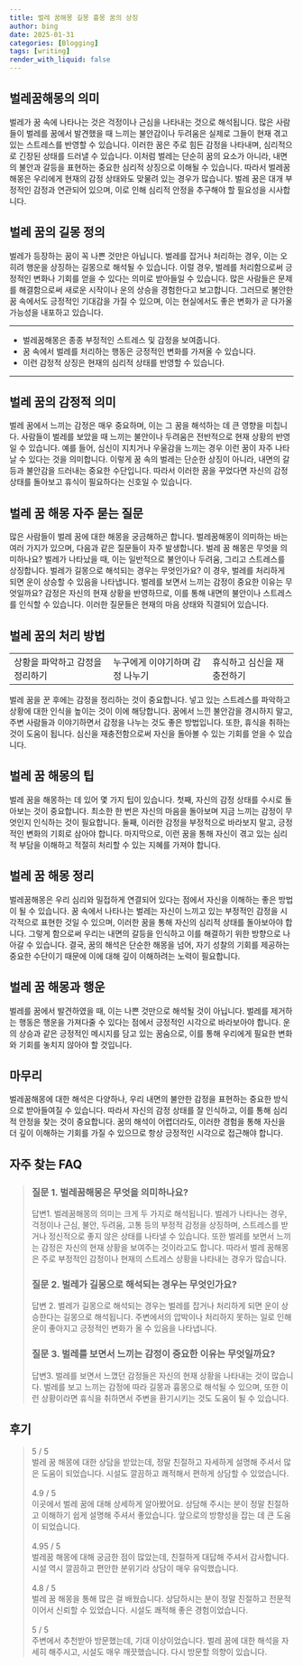 ```yaml
---
title: 벌레 꿈해몽 길몽 흉몽 꿈의 상징
author: bing
date: 2025-01-31
categories: [Blogging]
tags: [writing]
render_with_liquid: false
---
```



<h2 id='벌레꿈해몽의의미'>벌레꿈해몽의 의미</h2>

<p>벌레가 꿈 속에 나타나는 것은 걱정이나 근심을 나타내는 것으로 해석됩니다. 많은 사람들이 벌레를 꿈에서 발견했을 때 느끼는 불안감이나 두려움은 실제로 그들이 현재 겪고 있는 스트레스를 반영할 수 있습니다. 이러한 꿈은 주로 힘든 감정을 나타내며, 심리적으로 긴장된 상태를 드러낼 수 있습니다. 이처럼 벌레는 단순히 꿈의 요소가 아니라, 내면의 불안과 갈등을 표현하는 중요한 심리적 상징으로 이해될 수 있습니다. 따라서 벌레꿈해몽은 우리에게 현재의 감정 상태와도 맞물려 있는 경우가 많습니다. 벌레 꿈은 대개 부정적인 감정과 연관되어 있으며, 이로 인해 심리적 안정을 추구해야 할 필요성을 시사합니다.</p>

<h2 id='벌레꿈의길몽정의'>벌레 꿈의 길몽 정의</h2>

<p>벌레가 등장하는 꿈이 꼭 나쁜 것만은 아닙니다. 벌레를 잡거나 처리하는 경우, 이는 오히려 행운을 상징하는 길몽으로 해석될 수 있습니다. 이럴 경우, 벌레를 처리함으로써 긍정적인 변화나 기회를 얻을 수 있다는 의미로 받아들일 수 있습니다. 많은 사람들은 문제를 해결함으로써 새로운 시작이나 운의 상승을 경험한다고 보고합니다. 그러므로 불안한 꿈 속에서도 긍정적인 기대감을 가질 수 있으며, 이는 현실에서도 좋은 변화가 곧 다가올 가능성을 내포하고 있습니다.</p>

<hr />

<ul>
    <li>벌레꿈해몽은 종종 부정적인 스트레스 및 감정을 보여줍니다.</li>
    <li>꿈 속에서 벌레를 처리하는 행동은 긍정적인 변화를 가져올 수 있습니다.</li>
    <li>이런 감정적 상징은 현재의 심리적 상태를 반영할 수 있습니다.</li>
</ul>

<hr />

<h2 id='벌레꿈의감정적의미'>벌레 꿈의 감정적 의미</h2>

<p>벌레 꿈에서 느끼는 감정은 매우 중요하며, 이는 그 꿈을 해석하는 데 큰 영향을 미칩니다. 사람들이 벌레를 보았을 때 느끼는 불안이나 두려움은 전반적으로 현재 상황의 반영일 수 있습니다. 예를 들어, 심신이 지치거나 우울감을 느끼는 경우 이런 꿈이 자주 나타날 수 있다는 것을 의미합니다. 이렇게 꿈 속의 벌레는 단순한 상징이 아니라, 내면의 갈등과 불안감을 드러내는 중요한 수단입니다. 따라서 이러한 꿈을 꾸었다면 자신의 감정 상태를 돌아보고 휴식이 필요하다는 신호일 수 있습니다.</p>

<h2 id='벌레꿈해몽자주묻는질문'>벌레 꿈 해몽 자주 묻는 질문</h2>

<p>많은 사람들이 벌레 꿈에 대한 해몽을 궁금해하곤 합니다. 벌레꿈해몽이 의미하는 바는 여러 가지가 있으며, 다음과 같은 질문들이 자주 발생합니다. 벌레 꿈 해몽은 무엇을 의미하나요? 벌레가 나타났을 때, 이는 일반적으로 불안이나 두려움, 그리고 스트레스를 상징합니다. 벌레가 길몽으로 해석되는 경우는 무엇인가요? 이 경우, 벌레를 처리하게 되면 운이 상승할 수 있음을 나타냅니다. 벌레를 보면서 느끼는 감정이 중요한 이유는 무엇일까요? 감정은 자신의 현재 상황을 반영하므로, 이를 통해 내면의 불안이나 스트레스를 인식할 수 있습니다. 이러한 질문들은 현재의 마음 상태와 직결되어 있습니다.</p>

<h2 id='벌레꿈의처리방법'>벌레 꿈의 처리 방법</h2>

<table>
    <tr>
        <td>상황을 파악하고 감정을 정리하기</td>
        <td>누구에게 이야기하며 감정 나누기</td>
        <td>휴식하고 심신을 재충전하기</td>
    </tr>
    <!-- 추가 행이 필요하면 복사하여 추가하세요 -->
</table>

<p>벌레 꿈을 꾼 후에는 감정을 정리하는 것이 중요합니다. 넣고 있는 스트레스를 파악하고 상황에 대한 인식을 높이는 것이 이에 해당합니다. 꿈에서 느낀 불안감을 경시하지 말고, 주변 사람들과 이야기하면서 감정을 나누는 것도 좋은 방법입니다. 또한, 휴식을 취하는 것이 도움이 됩니다. 심신을 재충전함으로써 자신을 돌아볼 수 있는 기회를 얻을 수 있습니다.</p>

<h2 id='벌레꿈해몽의팁'>벌레 꿈 해몽의 팁</h2>

<p>벌레 꿈을 해몽하는 데 있어 몇 가지 팁이 있습니다. 첫째, 자신의 감정 상태를 수시로 돌아보는 것이 중요합니다. 최소한 한 번은 자신의 마음을 돌아보며 지금 느끼는 감정이 무엇인지 인식하는 것이 필요합니다. 둘째, 이러한 감정을 부정적으로 바라보지 말고, 긍정적인 변화의 기회로 삼아야 합니다. 마지막으로, 이런 꿈을 통해 자신이 겪고 있는 심리적 부담을 이해하고 적절히 처리할 수 있는 지혜를 가져야 합니다.</p>

<h2 id='벌레꿈해몽정리'>벌레 꿈 해몽 정리</h2>

<p>벌레꿈해몽은 우리 심리와 밀접하게 연결되어 있다는 점에서 자신을 이해하는 좋은 방법이 될 수 있습니다. 꿈 속에서 나타나는 벌레는 자신이 느끼고 있는 부정적인 감정을 시각적으로 표현한 것일 수 있으며, 이러한 꿈을 통해 자신의 심리적 상태를 돌아보아야 합니다. 그렇게 함으로써 우리는 내면의 갈등을 인식하고 이를 해결하기 위한 방향으로 나아갈 수 있습니다. 결국, 꿈의 해석은 단순한 해몽을 넘어, 자기 성찰의 기회를 제공하는 중요한 수단이기 때문에 이에 대해 깊이 이해하려는 노력이 필요합니다.</p>

<h2 id='벌레꿈해몽과행운'>벌레 꿈 해몽과 행운</h2>

<p>벌레를 꿈에서 발견하였을 때, 이는 나쁜 것만으로 해석될 것이 아닙니다. 벌레를 제거하는 행동은 행운을 가져다줄 수 있다는 점에서 긍정적인 시각으로 바라보아야 합니다. 운의 상승과 같은 긍정적인 메시지를 담고 있는 꿈숨으로, 이를 통해 우리에게 필요한 변화와 기회를 놓치지 않아야 할 것입니다.</p>

<h2 id='마무리'>마무리</h2>

<p>벌레꿈해몽에 대한 해석은 다양하나, 우리 내면의 불안한 감정을 표현하는 중요한 방식으로 받아들여질 수 있습니다. 따라서 자신의 감정 상태를 잘 인식하고, 이를 통해 심리적 안정을 찾는 것이 중요합니다. 꿈의 해석이 어렵더라도, 이러한 경험을 통해 자신을 더 깊이 이해하는 기회를 가질 수 있으므로 항상 긍정적인 시각으로 접근해야 합니다.</p>


<h2 id='자주_찾는_FAQ'>자주 찾는 FAQ</h2>
<div itemscope="" itemtype="https://schema.org/FAQPage"> 
<blockquote> 
<div itemscope="" itemprop="mainEntity" itemtype="https://schema.org/Question"> 
<h3 itemprop="name">질문 1. 벌레꿈해몽은 무엇을 의미하나요?</h3> 
<div itemscope="" itemprop="acceptedAnswer" itemtype="https://schema.org/Answer"> 
<span itemprop="text"> 
<p>답변1. 벌레꿈해몽의 의미는 크게 두 가지로 해석됩니다. 벌레가 나타나는 경우, 걱정이나 근심, 불안, 두려움, 고통 등의 부정적 감정을 상징하며, 스트레스를 받거나 정신적으로 좋지 않은 상태를 나타낼 수 있습니다. 또한 벌레를 보면서 느끼는 감정은 자신의 현재 상황을 보여주는 것이라고도 합니다. 따라서 벌레 꿈해몽은 주로 부정적인 감정이나 현재의 스트레스 상황을 나타내는 경우가 많습니다.</p> 
</span> 
</div> 
</div> 

<div itemscope="" itemprop="mainEntity" itemtype="https://schema.org/Question"> 
<h3 itemprop="name">질문 2. 벌레가 길몽으로 해석되는 경우는 무엇인가요?</h3> 
<div itemscope="" itemprop="acceptedAnswer" itemtype="https://schema.org/Answer"> 
<span itemprop="text"> 
<p>답변 2. 벌레가 길몽으로 해석되는 경우는 벌레를 잡거나 처리하게 되면 운이 상승한다는 길몽으로 해석됩니다. 주변에서의 압박이나 처리하지 못하는 일로 인해 운이 좋아지고 긍정적인 변화가 올 수 있음을 나타냅니다.</p>
</span> 
</div> 
</div> 

<div itemscope="" itemprop="mainEntity" itemtype="https://schema.org/Question"> 
<h3 itemprop="name">질문 3. 벌레를 보면서 느끼는 감정이 중요한 이유는 무엇일까요?</h3> 
<div itemscope="" itemprop="acceptedAnswer" itemtype="https://schema.org/Answer"> 
<span itemprop="text"> 
<p>답변3. 벌레를 보면서 느꼈던 감정들은 자신의 현재 상황을 나타내는 것이 많습니다. 벌레를 보고 느끼는 감정에 따라 길몽과 흉몽으로 해석될 수 있으며, 또한 이런 상황이라면 휴식을 취하면서 주변을 환기시키는 것도 도움이 될 수 있습니다.</p>
</span> 
</div> 
</div> 
</blockquote> 
</div>
<h2 id='후기'>후기</h2>
<div itemscope itemtype="https://schema.org/Product">
  <blockquote>
  <div itemprop="review" itemscope itemtype="https://schema.org/Review">
      <div itemprop="reviewRating" itemscope itemtype="https://schema.org/Rating"> <span itemprop="ratingValue">5</span> / <span itemprop="bestRating">5</span> </div>
      <span itemprop="reviewBody">벌레 꿈 해몽에 대한 상담을 받았는데, 정말 친절하고 자세하게 설명해 주셔서 많은 도움이 되었습니다. 시설도 깔끔하고 쾌적해서 편하게 상담할 수 있었습니다.</span>
  </div>
  <br>
  <div itemprop="review" itemscope itemtype="https://schema.org/Review">
      <div itemprop="reviewRating" itemscope itemtype="https://schema.org/Rating"> <span itemprop="ratingValue">4.9</span> / <span itemprop="bestRating">5</span> </div>
      <span itemprop="reviewBody">이곳에서 벌레 꿈에 대해 상세하게 알아봤어요. 상담해 주시는 분이 정말 친절하고 이해하기 쉽게 설명해 주셔서 좋았습니다. 앞으로의 방향성을 잡는 데 큰 도움이 되었습니다.</span>
  </div>
  <br>
  <div itemprop="review" itemscope itemtype="https://schema.org/Review">
      <div itemprop="reviewRating" itemscope itemtype="https://schema.org/Rating"> <span itemprop="ratingValue">4.95</span> / <span itemprop="bestRating">5</span> </div>
      <span itemprop="reviewBody">벌레꿈 해몽에 대해 궁금한 점이 많았는데, 친절하게 대답해 주셔서 감사합니다. 시설 역시 깔끔하고 편안한 분위기라 상담이 매우 유익했습니다.</span>
  </div>
  <br>
  <div itemprop="review" itemscope itemtype="https://schema.org/Review">
      <div itemprop="reviewRating" itemscope itemtype="https://schema.org/Rating"> <span itemprop="ratingValue">4.8</span> / <span itemprop="bestRating">5</span> </div>
      <span itemprop="reviewBody">벌레 꿈 해몽을 통해 많은 걸 배웠습니다. 상담하시는 분이 정말 친절하고 전문적이어서 신뢰할 수 있었습니다. 시설도 쾌적해 좋은 경험이었습니다.</span>
  </div>
  <br>
  <div itemprop="review" itemscope itemtype="https://schema.org/Review">
      <div itemprop="reviewRating" itemscope itemtype="https://schema.org/Rating"> <span itemprop="ratingValue">5</span> / <span itemprop="bestRating">5</span> </div>
      <span itemprop="reviewBody">주변에서 추천받아 방문했는데, 기대 이상이었습니다. 벌레 꿈에 대한 해석을 자세히 해주시고, 시설도 매우 깨끗했습니다. 다시 방문할 의향이 있습니다.</span>
  </div>
  </blockquote>
</div>
